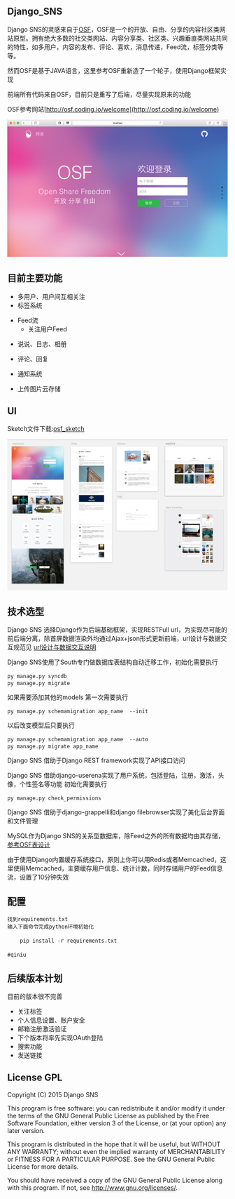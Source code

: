 ## Django_SNS

Django SNS的灵感来自于[OSF](https://github.com/lvwangbeta/osf)，OSF是一个的开放、自由、分享的内容社区类网站原型。拥有绝大多数的社交类网站、内容分享类、社区类、兴趣垂直类网站共同的特性，如多用户，内容的发布、评论、喜欢，消息传递，Feed流，标签分类等等。

然而OSF是基于JAVA语言，这里参考OSF重新造了一个轮子，使用Django框架实现

前端所有代码来自OSF，目前只是重写了后端，尽量实现原来的功能

OSF参考网站[http://osf.coding.io/welcome](http://osf.coding.io/welcome)

![welcome](doc/welcome.png)

## 目前主要功能 

* 多用户、用户间互相关注
* 标签系统
- Feed流  
  * 关注用户Feed
* 说说、日志、相册
* 评论、回复
* 通知系统  

* 上传图片云存储


##  UI

Sketch文件下载:[osf_sketch](http://pan.baidu.com/s/1hq5zI1e)  


![explore](doc/osf_sketch_preview.png)




## 技术选型 

Django SNS 选择Django作为后端基础框架，实现RESTFull url，为实现尽可能的前后端分离，除首屏数据渲染外均通过Ajax+json形式更新前端，url设计与数据交互规范见 [url设计与数据交互说明](doc/url.md)


Django SNS使用了South专门做数据库表结构自动迁移工作，初始化需要执行

	py manage.py syncdb
	py manage.py migrate

如果需要添加其他的models
第一次需要执行

	py manage.py schemamigration app_name  --init
以后改变模型后只要执行	

	py manage.py schemamigration app_name  --auto
	py manage.py migrate app_name
	


Django SNS 借助于Django REST framework实现了API接口访问

Django SNS 借助django-userena实现了用户系统，包括登陆，注册，激活，头像，个性签名等功能
初始化需要执行

	py manage.py check_permissions
	
Django SNS 借助于django-grappelli和django filebrowser实现了美化后台界面和文件管理


MySQL作为Django SNS的关系型数据库，除Feed之外的所有数据均由其存储，[参考OSF表设计](doc/osf_db.png)

由于使用Django内置缓存系统接口，原则上你可以用Redis或者Memcached，这里使用Memcached，主要缓存用户信息、统计计数，同时存储用户的Feed信息流，设置了10分钟失效


## 配置

    找到requirements.txt
    输入下面命令完成python环境初始化
    
    	pip install -r requirements.txt

	#qiniu


## 后续版本计划
目前的版本很不完善

* 关注标签
* 个人信息设置、账户安全
* 邮箱注册激活验证 
* 下个版本将率先实现OAuth登陆
* 搜索功能  
* 发送链接 

## License GPL

Copyright (C) 2015 Django SNS

This program is free software: you can redistribute it and/or modify
it under the terms of the GNU General Public License as published by
the Free Software Foundation, either version 3 of the License, or
(at your option) any later version.

This program is distributed in the hope that it will be useful,
but WITHOUT ANY WARRANTY; without even the implied warranty of
MERCHANTABILITY or FITNESS FOR A PARTICULAR PURPOSE.  See the
GNU General Public License for more details.

You should have received a copy of the GNU General Public License
along with this program.  If not, see <http://www.gnu.org/licenses/>.